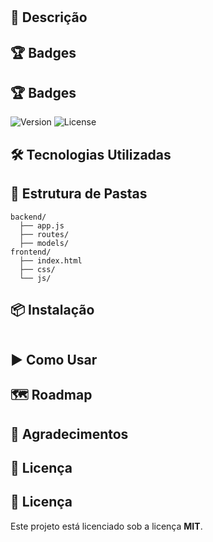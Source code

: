 # 

## 📖 Descrição


## 🏆 Badges
## 🏆 Badges
![Version](https://img.shields.io/badge/version-1.0.0-blue)
![License](https://img.shields.io/badge/license-MIT-green)


## 🛠️ Tecnologias Utilizadas


## 📂 Estrutura de Pastas
```
backend/
  ├── app.js
  ├── routes/
  ├── models/
frontend/
  ├── index.html
  ├── css/
  └── js/
```

## 📦 Instalação
```

```

## ▶️ Como Usar


## 🗺️ Roadmap


## 💖 Agradecimentos


## 📝 Licença
## 📝 Licença
Este projeto está licenciado sob a licença **MIT**.